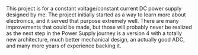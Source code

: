 This project is for a constant voltage/constant current DC power supply designed by me. The project initially started as a way to learn more about electronics, and it served that purpose extremely well. There are many improvements that could be made, but those will probably never be realized as the next step in the Power Supply journey is a version 4 with a totally new architecture, much better mechanical design, an actually good ADC, and many more years of experience backing it. 